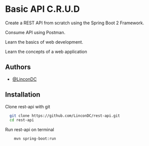 
# Basic API C.R.U.D

Create a REST API from scratch using the Spring Boot 2 Framework.

Consume API using Postman.

Learn the basics of web development.

Learn the concepts of a web application




## Authors

- [@LinconDC](https://www.github.com/LinconDC)


## Installation

Clone rest-api with git

```bash
  git clone https://github.com/LinconDC/rest-api.git
  cd rest-api
```
Run rest-api on terminal

```bash
    mvn spring-boot:run 
```